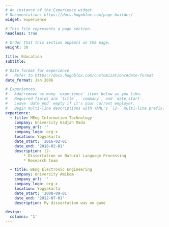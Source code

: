 ```yaml
---
# An instance of the Experience widget.
# Documentation: https://docs.hugoblox.com/page-builder/
widget: experience

# This file represents a page section.
headless: true

# Order that this section appears on the page.
weight: 30

title: Education
subtitle:

# Date format for experience
#   Refer to https://docs.hugoblox.com/customization/#date-format
date_format: Jan 2006

# Experiences.
#   Add/remove as many `experience` items below as you like.
#   Required fields are `title`, `company`, and `date_start`.
#   Leave `date_end` empty if it's your current employer.
#   Begin multi-line descriptions with YAML's `|2-` multi-line prefix.
experience:
  - title: MEng Information Technology
    company: University Gadjah Mada
    company_url: ''
    company_logo: org-x
    location: Yogyakarta
    date_start: '2016-02-01'
    date_end: '2018-02-01'
    description: |2-
        * Dissertation on Natural Language Processing
        * Research team

  - title: BEng Electronic Engineering
    company: University Amikom
    company_url: ''
    company_logo: org-x
    location: Yogyakarta
    date_start: '2008-09-01'
    date_end: '2012-07-01'
    description: My dissertation was on game

design:
  columns: '1'
---
```

